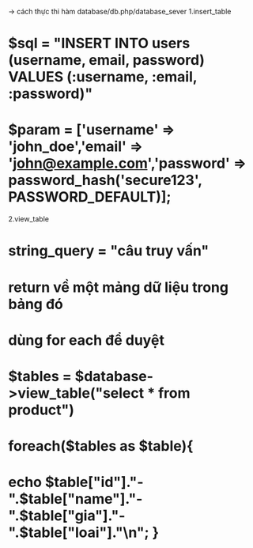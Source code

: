 
-> cách thực thi hàm
database/db.php/database_sever
1.insert_table
# $sql = "INSERT INTO users (username, email, password) VALUES (:username, :email, :password)"
# $param = ['username' => 'john_doe','email' => 'john@example.com','password' => password_hash('secure123', PASSWORD_DEFAULT)];
2.view_table
# string_query = "câu truy vấn"
# return về một mảng dữ liệu trong bảng đó
# dùng for each để duyệt
# $tables = $database->view_table("select * from product")
#    foreach($tables as $table){
#        echo $table["id"]."-".$table["name"]."-".$table["gia"]."-".$table["loai"]."\n";   }